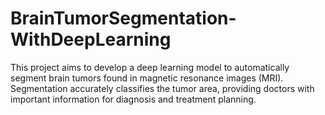 # BrainTumorSegmentation-WithDeepLearning
This project aims to develop a deep learning model to automatically segment brain tumors found in magnetic resonance images (MRI). Segmentation accurately classifies the tumor area, providing doctors with important information for diagnosis and treatment planning.
